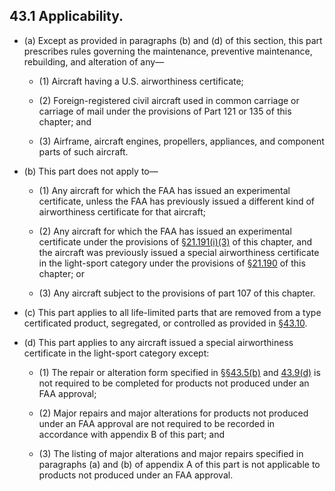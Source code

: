 ## 43.1   Applicability.

- (a) Except as provided in paragraphs (b) and (d) of this section, this part prescribes rules governing the maintenance, preventive maintenance, rebuilding, and alteration of any—

	+ (1) Aircraft having a U.S. airworthiness certificate;

	+ (2) Foreign-registered civil aircraft used in common carriage or carriage of mail under the provisions of Part 121 or 135 of this chapter; and

	+ (3) Airframe, aircraft engines, propellers, appliances, and component parts of such aircraft.

- (b) This part does not apply to—

	+ (1) Any aircraft for which the FAA has issued an experimental certificate, unless the FAA has previously issued a different kind of airworthiness certificate for that aircraft;

	+ (2) Any aircraft for which the FAA has issued an experimental certificate under the provisions of [§21.191(i)(3)](../21/191.md) of this chapter, and the aircraft was previously issued a special airworthiness certificate in the light-sport category under the provisions of [§21.190](../21/190.md) of this chapter; or

	+ (3) Any aircraft subject to the provisions of part 107 of this chapter.

- (c) This part applies to all life-limited parts that are removed from a type certificated product, segregated, or controlled as provided in [§43.10](10.md).

- (d) This part applies to any aircraft issued a special airworthiness certificate in the light-sport category except:

	+ (1) The repair or alteration form specified in [§§43.5(b)](5.md) and [43.9(d)](9.md) is not required to be completed for products not produced under an FAA approval;

	+ (2) Major repairs and major alterations for products not produced under an FAA approval are not required to be recorded in accordance with appendix B of this part; and

	+ (3) The listing of major alterations and major repairs specified in paragraphs (a) and (b) of appendix A of this part is not applicable to products not produced under an FAA approval.